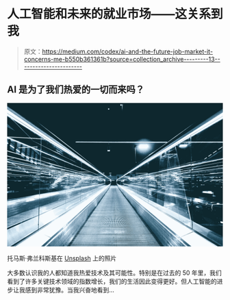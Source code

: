 # 人工智能和未来的就业市场——这关系到我

> 原文：<https://medium.com/codex/ai-and-the-future-job-market-it-concerns-me-b550b361361b?source=collection_archive---------13----------------------->

## AI 是为了我们热爱的一切而来吗？

![](img/85a18231994acce4c4bf6220a24db78c.png)

托马斯·弗兰科斯基在 [Unsplash](https://unsplash.com?utm_source=medium&utm_medium=referral) 上的照片

大多数认识我的人都知道我热爱技术及其可能性。特别是在过去的 50 年里，我们看到了许多关键技术领域的指数增长，我们的生活因此变得更好。但人工智能的进步让我感到非常犹豫。当我兴奋地看到…